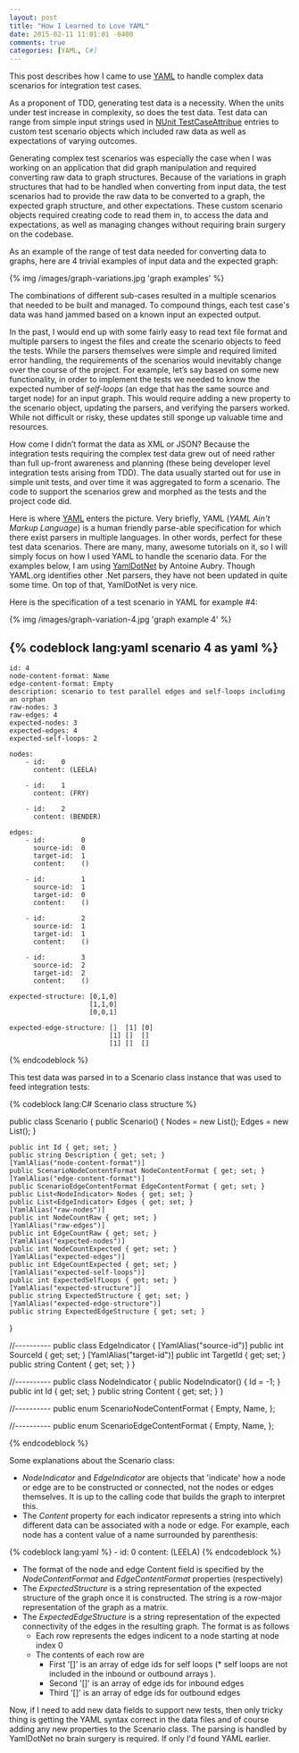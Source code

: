 ```yaml
---
layout: post
title: "How I Learned to Love YAML"
date: 2015-02-11 11:01:01 -0400
comments: true
categories: [YAML, C#]
---
```


This post describes how I came to use [YAML](http://www.yaml.org/) to handle complex data scenarios for integration test cases.

As a proponent of TDD, generating test data is a necessity.  When the units under test increase in complexity, so does the test data.  Test data can range from simple input strings used in [NUnit TestCaseAttribue](http://www.nunit.org/index.php?p=testCase&r=2.5) entries to custom test scenario objects which included raw data as well as expectations of varying outcomes.  

Generating complex test scenarios was especially the case when I was working on an application that did graph manipulation and required converting raw data to graph structures.  Because of the variations in graph structures that had to be handled when converting from input data, the test scenarios had to provide the raw data to be converted to a graph, the expected graph structure, and other expectations.  These custom scenario objects required creating code to read them in, to access the data and expectations, as well as managing changes  without requiring brain surgery on the codebase. 

As an example of the range of test data needed for converting data to graphs,  here are 4 trivial examples of input data and the expected graph:

{% img /images/graph-variations.jpg 'graph examples' %}

The combinations of different sub-cases resulted in a multiple scenarios that needed to be built and managed. To compound things, each test case's data was hand jammed based on a known input an expected output. 

In the past, I would end up with some fairly easy to read text file format and multiple parsers to ingest the files and create the scenario objects to feed the tests.  While the parsers themselves were simple and required limited error handling, the requirements of the scenarios would inevitably change over the course of the project.  For example, let’s say based on some new functionality, in order to implement the tests we needed to know the expected number of *self-loops* (an edge that has the same source and target node) for an input graph.  This would require adding a new property to the scenario object, updating the parsers, and verifying the parsers worked.  While not difficult or risky, these updates still sponge up valuable time and resources.

How come I didn’t format the data as XML or JSON?  Because the integration tests requiring the complex test data grew out of need rather than full up-front awareness and planning (these being developer level integration tests arising from TDD).  The data usually started out for use in simple unit tests, and over time it was aggregated to form a scenario.  The code to support the scenarios grew and morphed as the tests and the project code did.

Here is where [YAML](http://www.yaml.org/) enters the picture.  Very briefly, YAML (*YAML Ain't Markup Language*) is a human friendly parse-able specification for which there exist parsers in multiple languages.  In other words, perfect for these test data scenarios.  There are many, many, awesome tutorials on it, so I will simply focus on how I used YAML to handle the scenario data.  For the examples below, I am using [YamlDotNet](https://github.com/aaubry/YamlDotNet) by Antoine Aubry.  Though YAML.org identifies other .Net parsers, they have not been updated in quite some time. On top of that, YamlDotNet is very nice.  


Here is the specification of a test scenario in YAML for example #4:

{% img /images/graph-variation-4.jpg 'graph example 4' %}

{% codeblock  lang:yaml scenario 4 as yaml %}
---    
    id: 4
    node-content-format: Name
    edge-content-format: Empty
    description: scenario to test parallel edges and self-loops including an orphan
    raw-nodes: 3
    raw-edges: 4
    expected-nodes: 3
    expected-edges: 4
    expected-self-loops: 2

    nodes:
        - id:    0
          content: (LEELA)
          
        - id:    1
          content: (FRY)

        - id:    2
          content: (BENDER)
                    
    edges:
        - id:         0
          source-id:  0
          target-id:  1
          content:    ()
          
        - id:         1
          source-id:  1
          target-id:  0
          content:    ()
          
        - id:         2
          source-id:  1
          target-id:  1
          content:    ()

        - id:         3
          source-id:  2
          target-id:  2
          content:    ()
                    
    expected-structure: [0,1,0]
                        [1,1,0]
                        [0,0,1]

    expected-edge-structure: []  [1] [0]
                             [1] []  []
                             [1] []  []

{% endcodeblock %}

This test data was parsed in to a Scenario class instance that was used to feed integration tests:

{% codeblock  lang:C# Scenario class structure %}

  public class Scenario
  {
    public Scenario()
    {
      Nodes = new List<NodeIndicator>();
      Edges = new List<EdgeIndicator>();
    }
 
    public int Id { get; set; }
    public string Description { get; set; }
    [YamlAlias("node-content-format")]
    public ScenarioNodeContentFormat NodeContentFormat { get; set; }
    [YamlAlias("edge-content-format")]
    public ScenarioEdgeContentFormat EdgeContentFormat { get; set; }
    public List<NodeIndicator> Nodes { get; set; }
    public List<EdgeIndicator> Edges { get; set; }
    [YamlAlias("raw-nodes")]
    public int NodeCountRaw { get; set; }
    [YamlAlias("raw-edges")]
    public int EdgeCountRaw { get; set; }
    [YamlAlias("expected-nodes")]
    public int NodeCountExpected { get; set; }
    [YamlAlias("expected-edges")]
    public int EdgeCountExpected { get; set; }
    [YamlAlias("expected-self-loops")]
    public int ExpectedSelfLoops { get; set; }
    [YamlAlias("expected-structure")]
    public string ExpectedStructure { get; set; }
    [YamlAlias("expected-edge-structure")]
    public string ExpectedEdgeStructure { get; set; }
  }

  //---------- 
  public class EdgeIndicator
  {
    [YamlAlias("source-id")]
    public int SourceId { get; set; }
    [YamlAlias("target-id")]
    public int TargetId { get; set; }
    public string Content { get; set; }
  }
 
  //---------- 
  public class NodeIndicator
  {
    public NodeIndicator()
    {
      Id = -1;
    }
    public int Id { get; set; }
    public string Content { get; set; }
  }

  //---------- 
  public enum ScenarioNodeContentFormat
  {
    Empty,
    Name,
  };

  //---------- 
  public enum ScenarioEdgeContentFormat
  {
    Empty,
    Name,
  };
 
 
{% endcodeblock %}

Some explanations about the Scenario class:  

* _NodeIndicator_ and _EdgeIndicator_ are objects that 'indicate' how a node or edge are to be constructed or connected, not the nodes or edges themselves.  It is up to the calling code that builds the graph to interpret this.
* The _Content_ property for each indicator represents a string into which different data can be associated with a node or edge.  For example, each node has a content value of a name surrounded by parenthesis:

{% codeblock lang:yaml  %}
        - id:    0
          content: (LEELA)
{% endcodeblock %}

* The format of the node and edge Content field is specified by the _NodeContentFormat_ and _EdgeContentFormat_ properties (respectively)
* The _ExpectedStructure_ is a string representation of the expected structure of the graph once it is constructed.  The string is a row-major representation of the graph as a matrix.
* The _ExpectedEdgeStructure_  is a string representation of the expected connectivity of the edges in the resulting graph.  The format is as follows
  * Each row represents the edges indicent to a node starting at node index 0
  * The contents of each row are
    * First '[]' is an array of edge ids for self loops (* self loops are not included in the inbound or outbound arrays ).
    * Second '[]' is an array of edge ids for inbound edges
    * Third '[]' is an array of edge ids for outbound edges

Now, if I need to add new data fields to support new tests, then only tricky thing is getting the YAML syntax correct in the data files and of course adding any new properties to the Scenario class. The parsing is handled by YamlDotNet no brain surgery is required.  If only I'd found YAML earlier.



